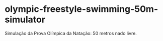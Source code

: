 # olympic-freestyle-swimming-50m-simulator
Simulação da Prova Olímpica da Natação: 50 metros nado livre.

